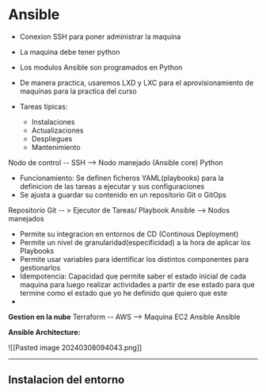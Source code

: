 # Ansible

- Conexion SSH para poner administrar la maquina
- La maquina debe tener python
- Los modulos Ansible son programados en Python

- De manera practica, usaremos LXD y LXC para el aprovisionamiento de maquinas para la practica del curso

- Tareas tipicas:
	- Instalaciones
	- Actualizaciones
	- Despliegues
	- Mantenimiento

Nodo de control     -- SSH -->  Nodo manejado
   (Ansible core)                               Python

- Funcionamiento: Se definen ficheros YAML(playbooks) para la definicion de las tareas a ejecutar y sus configuraciones
- Se ajusta a guardar su contenido en un repositorio Git o GitOps

Repositorio Git  -- > Ejecutor de Tareas/ Playbook Ansible --> Nodos manejados

- Permite su integracion en entornos de CD (Continous Deployment)
- Permite un nivel de granularidad(especificidad) a la hora de aplicar los Playbooks
- Permite usar variables para identificar los distintos componentes para gestionarlos
- Idempotencia: Capacidad que permite saber el estado inicial de cada maquina para luego realizar actividades a partir de ese estado para que termine como el estado que yo he definido que quiero que este
- 

**Gestion en la nube**
Terraform   -- AWS --> Maquina EC2
 Ansible                           Ansible

**Ansible Architecture:**

![[Pasted image 20240308094043.png]]

---
## Instalacion del entorno


